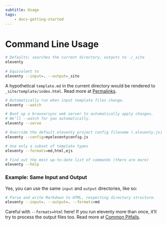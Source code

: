 ```yaml
---
subtitle: Usage
tags:
	- docs-getting-started
---
```

# Command Line Usage

```bash
# Defaults: searches the current directory, outputs to ./_site
eleventy
 
# Equivalent to
eleventy --input=. --output=_site
```

A hypothetical `template.md` in the current directory would be rendered to `_site/template/index.html`. Read more at [Permalinks](../permalinks/).

```bash
# Automatically run when input template files change.
eleventy --watch
```

```bash
# Boot up a browsersync web server to automatically apply changes.
# We’ll --watch for you automatically.
eleventy --serve
```

```bash
# Override the default eleventy project config filename (.eleventy.js)
eleventy --config=myeleventyconfig.js
```

```bash
# Use only a subset of template types
eleventy --formats=md,html,ejs
```

```bash
# Find out the most up-to-date list of commands (there are more)
eleventy --help
```

### Example: Same Input and Output

Yes, you can use the same `input` and `output` directories, like so:

```bash
# Parse and write Markdown to HTML, respecting directory structure.
eleventy --input=. --output=. --formats=md
```

<div class="elv-callout elv-callout-warn">Careful with <code>--formats=html</code> here! If you run eleventy more than once, it’ll try to process the output files too. Read more at <a href="/docs/pitfalls/">Common Pitfalls</a>.

<!-- 
### Example: Process a Single File

```bash
eleventy --input=README.md --output=.
```

Writes to `./README/index.html`.
-->
